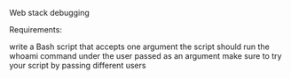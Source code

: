 Web stack debugging

Requirements:

write a Bash script that accepts one argument
the script should run the whoami command under the user passed as an argument
make sure to try your script by passing different users
